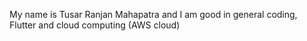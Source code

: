 My name is Tusar Ranjan Mahapatra and I am good in general coding, Flutter and cloud computing (AWS cloud)
